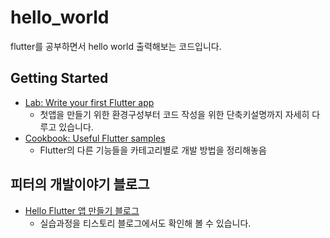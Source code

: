 # hello_world

flutter를 공부하면서 hello world 출력해보는 코드입니다.

## Getting Started

- [Lab: Write your first Flutter app](https://docs.flutter.dev/get-started/codelab)
  - 첫앱을 만들기 위한 환경구성부터 코드 작성을 위한 단축키설명까지 자세히 다루고 있습니다.
- [Cookbook: Useful Flutter samples](https://docs.flutter.dev/cookbook)
  - Flutter의 다른 기능들을 카테고리별로 개발 방법을 정리해놓음 

## 피터의 개발이야기 블로그
- [Hello Flutter 앱 만들기 블로그](https://peterica.tistory.com/564)
  - 실습과정을 티스토리 블로그에서도 확인해 볼 수 있습니다.
